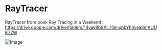 # RayTracer
RayTracer from book Ray Tracing in a Weekend : https://drive.google.com/drive/folders/14yayBb9XiL16lmuhbYhhvea8mKUUK77W

![Image](https://imgur.com/T12uCK4)
